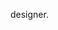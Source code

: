 designer.

<!---
HikaruMatsunaka/HikaruMatsunaka is a ✨ special ✨ repository because its `README.md` (this file) appears on your GitHub profile.
You can click the Preview link to take a look at your changes.
--->
